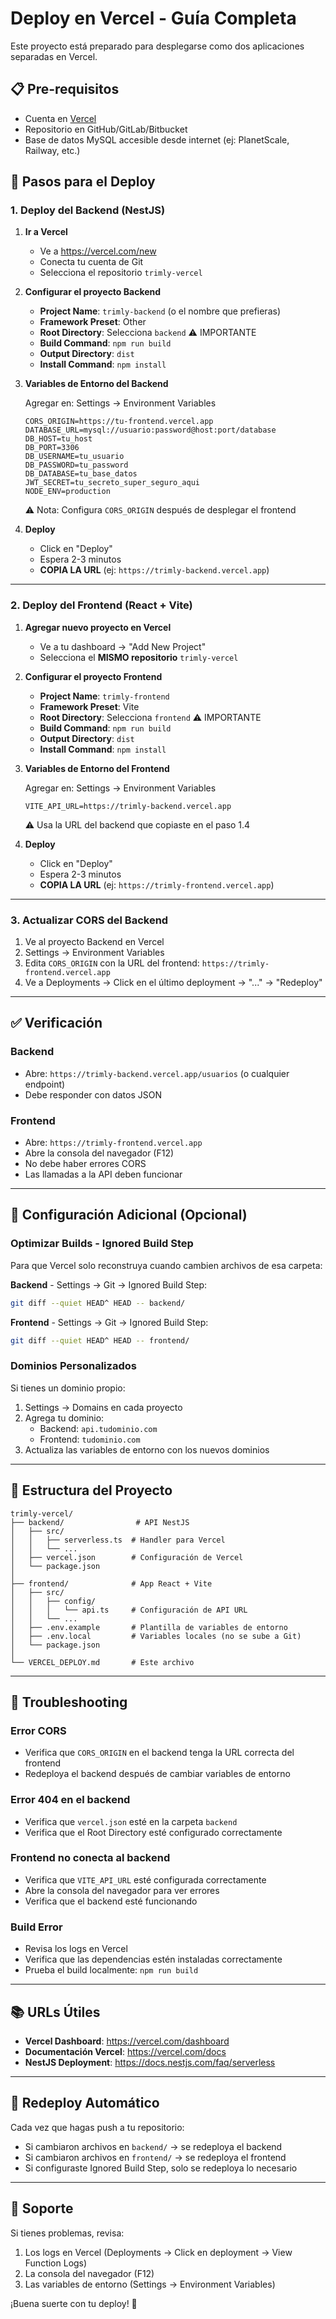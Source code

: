 # Deploy en Vercel - Guía Completa

Este proyecto está preparado para desplegarse como dos aplicaciones separadas en Vercel.

## 📋 Pre-requisitos

- Cuenta en [Vercel](https://vercel.com)
- Repositorio en GitHub/GitLab/Bitbucket
- Base de datos MySQL accesible desde internet (ej: PlanetScale, Railway, etc.)

## 🚀 Pasos para el Deploy

### 1. Deploy del Backend (NestJS)

1. **Ir a Vercel**
   - Ve a https://vercel.com/new
   - Conecta tu cuenta de Git
   - Selecciona el repositorio `trimly-vercel`

2. **Configurar el proyecto Backend**
   - **Project Name**: `trimly-backend` (o el nombre que prefieras)
   - **Framework Preset**: Other
   - **Root Directory**: Selecciona `backend` ⚠️ IMPORTANTE
   - **Build Command**: `npm run build`
   - **Output Directory**: `dist`
   - **Install Command**: `npm install`

3. **Variables de Entorno del Backend**
   
   Agregar en: Settings → Environment Variables
   
   ```
   CORS_ORIGIN=https://tu-frontend.vercel.app
   DATABASE_URL=mysql://usuario:password@host:port/database
   DB_HOST=tu_host
   DB_PORT=3306
   DB_USERNAME=tu_usuario
   DB_PASSWORD=tu_password
   DB_DATABASE=tu_base_datos
   JWT_SECRET=tu_secreto_super_seguro_aqui
   NODE_ENV=production
   ```
   
   ⚠️ Nota: Configura `CORS_ORIGIN` después de desplegar el frontend

4. **Deploy**
   - Click en "Deploy"
   - Espera 2-3 minutos
   - **COPIA LA URL** (ej: `https://trimly-backend.vercel.app`)

---

### 2. Deploy del Frontend (React + Vite)

1. **Agregar nuevo proyecto en Vercel**
   - Ve a tu dashboard → "Add New Project"
   - Selecciona el **MISMO repositorio** `trimly-vercel`

2. **Configurar el proyecto Frontend**
   - **Project Name**: `trimly-frontend`
   - **Framework Preset**: Vite
   - **Root Directory**: Selecciona `frontend` ⚠️ IMPORTANTE
   - **Build Command**: `npm run build`
   - **Output Directory**: `dist`
   - **Install Command**: `npm install`

3. **Variables de Entorno del Frontend**
   
   Agregar en: Settings → Environment Variables
   
   ```
   VITE_API_URL=https://trimly-backend.vercel.app
   ```
   
   ⚠️ Usa la URL del backend que copiaste en el paso 1.4

4. **Deploy**
   - Click en "Deploy"
   - Espera 2-3 minutos
   - **COPIA LA URL** (ej: `https://trimly-frontend.vercel.app`)

---

### 3. Actualizar CORS del Backend

1. Ve al proyecto Backend en Vercel
2. Settings → Environment Variables
3. Edita `CORS_ORIGIN` con la URL del frontend: `https://trimly-frontend.vercel.app`
4. Ve a Deployments → Click en el último deployment → "..." → "Redeploy"

---

## ✅ Verificación

### Backend
- Abre: `https://trimly-backend.vercel.app/usuarios` (o cualquier endpoint)
- Debe responder con datos JSON

### Frontend
- Abre: `https://trimly-frontend.vercel.app`
- Abre la consola del navegador (F12)
- No debe haber errores CORS
- Las llamadas a la API deben funcionar

---

## 🔧 Configuración Adicional (Opcional)

### Optimizar Builds - Ignored Build Step

Para que Vercel solo reconstruya cuando cambien archivos de esa carpeta:

**Backend** - Settings → Git → Ignored Build Step:
```bash
git diff --quiet HEAD^ HEAD -- backend/
```

**Frontend** - Settings → Git → Ignored Build Step:
```bash
git diff --quiet HEAD^ HEAD -- frontend/
```

### Dominios Personalizados

Si tienes un dominio propio:
1. Settings → Domains en cada proyecto
2. Agrega tu dominio:
   - Backend: `api.tudominio.com`
   - Frontend: `tudominio.com`
3. Actualiza las variables de entorno con los nuevos dominios

---

## 📝 Estructura del Proyecto

```
trimly-vercel/
├── backend/                # API NestJS
│   ├── src/
│   │   ├── serverless.ts  # Handler para Vercel
│   │   └── ...
│   ├── vercel.json        # Configuración de Vercel
│   └── package.json
│
├── frontend/              # App React + Vite
│   ├── src/
│   │   ├── config/
│   │   │   └── api.ts     # Configuración de API URL
│   │   └── ...
│   ├── .env.example       # Plantilla de variables de entorno
│   ├── .env.local         # Variables locales (no se sube a Git)
│   └── package.json
│
└── VERCEL_DEPLOY.md       # Este archivo
```

---

## 🐛 Troubleshooting

### Error CORS
- Verifica que `CORS_ORIGIN` en el backend tenga la URL correcta del frontend
- Redeploya el backend después de cambiar variables de entorno

### Error 404 en el backend
- Verifica que `vercel.json` esté en la carpeta `backend`
- Verifica que el Root Directory esté configurado correctamente

### Frontend no conecta al backend
- Verifica que `VITE_API_URL` esté configurada correctamente
- Abre la consola del navegador para ver errores
- Verifica que el backend esté funcionando

### Build Error
- Revisa los logs en Vercel
- Verifica que las dependencias estén instaladas correctamente
- Prueba el build localmente: `npm run build`

---

## 📚 URLs Útiles

- **Vercel Dashboard**: https://vercel.com/dashboard
- **Documentación Vercel**: https://vercel.com/docs
- **NestJS Deployment**: https://docs.nestjs.com/faq/serverless

---

## 🔄 Redeploy Automático

Cada vez que hagas push a tu repositorio:
- Si cambiaron archivos en `backend/` → se redeploya el backend
- Si cambiaron archivos en `frontend/` → se redeploya el frontend
- Si configuraste Ignored Build Step, solo se redeploya lo necesario

---

## 📧 Soporte

Si tienes problemas, revisa:
1. Los logs en Vercel (Deployments → Click en deployment → View Function Logs)
2. La consola del navegador (F12)
3. Las variables de entorno (Settings → Environment Variables)

¡Buena suerte con tu deploy! 🚀
